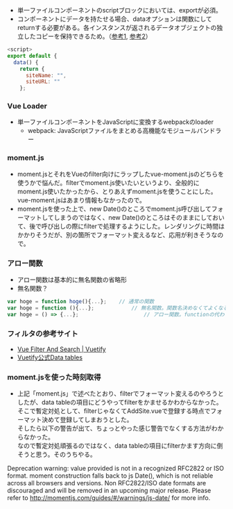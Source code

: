 - 単一ファイルコンポーネントのscriptブロックにおいては、exportが必須。
- コンポーネントにデータを持たせる場合、dataオプションは関数にしてreturnする必要がある。各インスタンスが返されるデータオブジェクトの独立したコピーを保持できるため。（[参考1]([https://jp.vuejs.org/v2/guide/components.html#data-%E3%81%AF%E9%96%A2%E6%95%B0%E3%81%A7%E3%81%AA%E3%81%91%E3%82%8C%E3%81%B0%E3%81%AA%E3%82%8A%E3%81%BE%E3%81%9B%E3%82%93](https://jp.vuejs.org/v2/guide/components.html#data-は関数でなければなりません)), [参考2](https://qiita.com/shosho/items/115b371736207078289c)）

```javascript
<script>
export default {
  data() {
    return {
      siteName: "",
      siteURL: ""
    };
```



### Vue Loader

- 単一ファイルコンポーネントをJavaScriptに変換するwebpackのloader
  - webpack: JavaScriptファイルをまとめる高機能なモジュールバンドラー


### moment.js

- moment.jsとそれをVueのfilter向けにラップしたvue-moment.jsのどちらを使うかで悩んだ。filterでmoment.js使いたいというより、全般的にmoment.js使いたかったから、とりあえずmoment.jsを使うことにした。vue-moment.jsはあまり情報もなかったので。
- moment.jsを使った上で、new Date()のところでmoment.js呼び出してフォーマットしてしまうのではなく、new Date()のところはそのままにしておいて、後で呼び出しの際にfilterで処理するようにした。レンダリングに時間はかかりそうだが、別の箇所でフォーマット変えるなど、応用が利きそうなので。

### アロー関数

- アロー関数は基本的に無名関数の省略形
- 無名関数？

```javascript
var hoge = function hoge(){...};	// 通常の関数
var hoge = function (){...};			// 無名関数。関数名決めなくてよくなる
var hoge = () => {...};						// アロー関数。functionの代わり
```

### フィルタの参考サイト

- [Vue Filter And Search | Vuetify](https://codesandbox.io/s/536mvppkq4)
- [Vuetify公式Data tables](https://vuetifyjs.com/ja/components/data-tables)

### moment.jsを使った時刻取得

- 上記「moment.js」で述べたとおり、filterでフォーマット変えるのやろうとしたが、data tableの項目にどうやってfilterをかませるかわからなかった。  
  そこで暫定対処として、filterじゃなくてAddSite.vueで登録する時点でフォーマット決めて登録してしまおうとした。  
  そしたら以下の警告が出て、ちょっとやった感じ警告でなくする方法がわからなかった。  
  なので暫定対処頑張るのではなく、data tableの項目にfilterかます方向に倒そうと思う。そのうちやる。

Deprecation warning: value provided is not in a recognized RFC2822 or ISO format. moment construction falls back to js Date(), which is not reliable across all browsers and versions. Non RFC2822/ISO date formats are discouraged and will be removed in an upcoming major release. Please refer to http://momentjs.com/guides/#/warnings/js-date/ for more info.